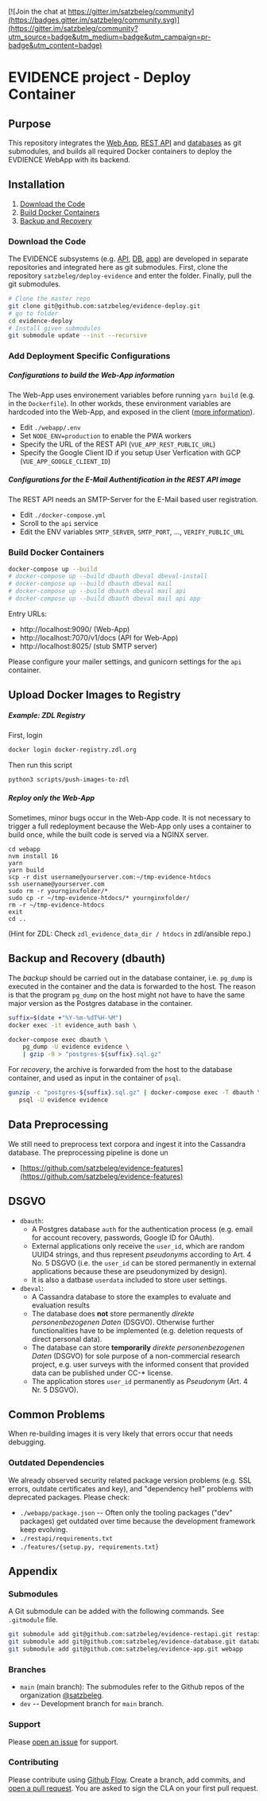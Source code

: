 [![Join the chat at https://gitter.im/satzbeleg/community](https://badges.gitter.im/satzbeleg/community.svg)](https://gitter.im/satzbeleg/community?utm_source=badge&utm_medium=badge&utm_campaign=pr-badge&utm_content=badge)

# EVIDENCE project - Deploy Container


## Purpose
This repository integrates the [Web App](https://github.com/satzbeleg/evidence-app), [REST API](https://github.com/satzbeleg/evidence-restapi) and [databases](https://github.com/satzbeleg/evidence-database) as git submodules,
and builds all required Docker containers to deploy the EVDIENCE WebApp with its backend.


## Installation
1. [Download the Code](#download-the-code)
2. [Build Docker Containers](#build-docker-containers)
3. [Backup and Recovery](#backup-and-recovery)


### Download the Code
The EVIDENCE subsystems (e.g. [API](https://github.com/satzbeleg/evidence-restapi), [DB](https://github.com/satzbeleg/evidence-database), [app](https://github.com/satzbeleg/evidence-app)) are developed in separate repositories and integrated here as git submodules. First, clone the repository `satzbeleg/deploy-evidence` and enter the folder. Finally, pull the git submodules.

```sh
# Clone the master repo
git clone git@github.com:satzbeleg/evidence-deploy.git
# go to folder
cd evidence-deploy
# Install given submodules
git submodule update --init --recursive
```

### Add Deployment Specific Configurations

##### Configurations to build the Web-App information
The Web-App uses environement variables before running `yarn build` (e.g. in the `Dockerfile`).
In other workds, these environment variables are hardcoded into the Web-App,
and exposed in the client ([more information](https://cli.vuejs.org/guide/mode-and-env.html)).

- Edit `./webapp/.env` 
- Set `NODE_ENV=production` to enable the PWA workers
- Specify the URL of the REST API (`VUE_APP_REST_PUBLIC_URL`)
- Specify the Google Client ID if you setup User Verfication with GCP (`VUE_APP_GOOGLE_CLIENT_ID`)

##### Configurations for the E-Mail Authentification in the REST API image
The REST API needs an SMTP-Server for the E-Mail based user registration. 

- Edit `./docker-compose.yml`
- Scroll to the `api` service
- Edit the ENV variables `SMTP_SERVER`, `SMTP_PORT`, ..., `VERIFY_PUBLIC_URL`


### Build Docker Containers

```sh
docker-compose up --build
# docker-compose up --build dbauth dbeval dbeval-install
# docker-compose up --build dbauth dbeval mail
# docker-compose up --build dbauth dbeval mail api
# docker-compose up --build dbauth dbeval mail api app
```

Entry URLs:

- http://localhost:9090/ (Web-App)
- http://localhost:7070/v1/docs (API for Web-App)
- http://localhost:8025/ (stub SMTP server)


Please configure your mailer settings, and gunicorn settings for the `api` container.



## Upload Docker Images to Registry

##### Example: ZDL Registry
First, login 
```sh
docker login docker-registry.zdl.org
```
Then run this script
```sh
python3 scripts/push-images-to-zdl
```


##### Reploy only the Web-App
Sometimes, minor bugs occur in the Web-App code. 
It is not necessary to trigger a full redeployment because the Web-App only uses a container to build once, while the built code is served via a NGINX server.

```
cd webapp
nvm install 16
yarn
yarn build
scp -r dist username@yourserver.com:~/tmp-evidence-htdocs
ssh username@yourserver.com
sudo rm -r yournginxfolder/*
sudo cp -r ~/tmp-evidence-htdocs/* yournginxfolder/
rm -r ~/tmp-evidence-htdocs
exit
cd ..
```

(Hint for ZDL: Check `zdl_evidence_data_dir / htdocs` in zdl/ansible repo.)



## Backup and Recovery (dbauth)
The *backup* should be carried out in the database container, i.e. `pg_dump` is executed in the container and the data is forwarded to the host.
The reason is that the program `pg_dump` on the host might not have to have the same major version as the Postgres database in the container.

```sh
suffix=$(date +"%Y-%m-%dT%H-%M")
docker exec -it evidence_auth bash \

docker-compose exec dbauth \
    pg_dump -U evidence evidence \
    | gzip -9 > "postgres-${suffix}.sql.gz"
```

For *recovery*, the archive is forwarded from the host to the database container,
and used as input in the container of `psql`.

```sh
gunzip -c "postgres-${suffix}.sql.gz" | docker-compose exec -T dbauth \
   psql -U evidence evidence
```



## Data Preprocessing
We still need to preprocess text corpora and ingest it into the Cassandra database.
The preprocessing pipeline is done un 

- [https://github.com/satzbeleg/evidence-features](https://github.com/satzbeleg/evidence-features)




## DSGVO
- `dbauth`: 
    - A Postgres database `auth` for the authentication process (e.g. email for account recovery, passwords, Google ID for OAuth).
    - External applications only receive the `user_id`, which are random UUID4 strings, and thus represent *pseudonyms* according to Art. 4 No. 5 DSGVO (i.e. the `user_id` can be stored permanently in external applications because these are pseudonymized by design).
    - It is also a datbase `userdata` included to store user settings.
- `dbeval`: 
    - A Cassandra database to store the examples to evaluate and evaluation results
    - The database does **not** store permanently *direkte personenbezogenen Daten* (DSGVO). Otherwise further functionalities have to be implemented (e.g. deletion requests of direct personal data).
    - The database can store **temporarily** *direkte personenbezogenen Daten* (DSGVO) for sole purpose of a non-commercial research project, e.g. user surveys with the informed consent that provided data can be published under CC-* license.
    - The application stores `user_id` permanently as *Pseudonym* (Art. 4 Nr. 5 DSGVO).



## Common Problems
When re-building images it is very likely that errors occur that needs debugging.

### Outdated Dependencies
We already observed security related package version problems (e.g. SSL errors, outdate certificates and key),
and "dependency hell" problems with deprecated packages.
Please check:

- `./webapp/package.json` -- Often only the tooling packages ("dev" packages) get outdated over time because the development framework keep evolving.
- `./restapi/requirements.txt` 
- `./features/{setup.py, requirements.txt}` 


## Appendix

### Submodules
A Git submodule can be added with the following commands.
See `.gitmodule` file.

```sh
git submodule add git@github.com:satzbeleg/evidence-restapi.git restapi
git submodule add git@github.com:satzbeleg/evidence-database.git database
git submodule add git@github.com:satzbeleg/evidence-app.git webapp
```

### Branches
* `main` (main branch): The submodules refer to the Github repos of the organization [@satzbeleg](https://github.com/satzbeleg).
* `dev` -- Development branch for `main` branch. 


### Support
Please [open an issue](https://github.com/satzbeleg/evidence-deploy/issues/new) for support.


### Contributing
Please contribute using [Github Flow](https://guides.github.com/introduction/flow/). Create a branch, add commits, and [open a pull request](https://github.com/satzbeleg/evidence-deploy/compare/).
You are asked to sign the CLA on your first pull request.
